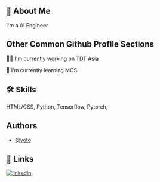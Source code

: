 
## 🚀 About Me
I'm a AI Engineer


## Other Common Github Profile Sections
👩‍💻 I'm currently working on TDT Asia

🧠 I'm currently learning MCS


## 🛠 Skills
HTML/CSS, Python, Tensorflow, Pytorch,  


## Authors

- [@yoto](https://www.github.com/nam157)


## 🔗 Links
[![linkedin](https://img.shields.io/badge/linkedin-0A66C2?style=for-the-badge&logo=linkedin&logoColor=white)](https://www.linkedin.com/in/nam-nguyen-4346bb202/)

